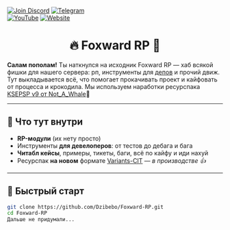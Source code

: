 [![Join Discord](https://img.shields.io/badge/discord-join-blue?logo=discord&style=for-the-badge)](https://foxward.com/discord)
[![Telegram](https://img.shields.io/badge/Telegram-Join-blue?logo=telegram&logoColor=white&style=for-the-badge)](https://t.me/foxward_srv)  
[![YouTube](https://img.shields.io/badge/YouTube-Subscribe-red?logo=youtube&logoColor=white&style=for-the-badge)](https://youtu.be/SH8ykutRWOA?si=w4pE_DX8O4Z_tY4O&t=30)
[![Website](https://img.shields.io/badge/Website-Visit-brightgreen?logo=google-chrome&logoColor=white&style=for-the-badge)](https://dzibebo.com)

<h1 align="center">🔥 Foxward RP 🚀</h1>

**Салам пополам!** Ты наткнулся на исходник Foxward RP — хаб всякой фишки для нашего сервера: рп, инструменты для [депов](https://youtu.be/lfbU4Vo1H9M?si=11xxWy3CuGzQJJ0R) и прочий движ. Тут выкладывается всё, что помогает прокачивать проект и кайфовать от процесса и крокодила. Мы используем наработки ресурспака [KSEPSP v9 от Not_A_Whale](https://www.planetminecraft.com/texture-pack/ksepsp-v9-optifine-cit/)🍬

---

## 🎯 Что тут внутри

- **RP-модули** (их нету просто)
- Инструменты **для девелоперов**: от тестов до дебага и бага
- **Читабл кейсы**, примеры, тикеты, баги, всё по кайфу и иди нахуй
- Ресурспак **на новом** формате [Variants-CIT](https://modrinth.com/mod/variants-cit) — *в производстве 👍*
---

## 🚦 Быстрый старт

```bash
git clone https://github.com/Dzibebo/Foxward-RP.git
cd Foxward-RP
Дальше не придумали...
